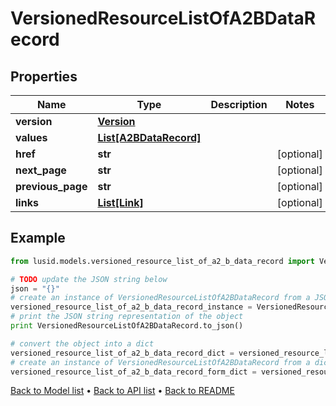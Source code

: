 # VersionedResourceListOfA2BDataRecord


## Properties
Name | Type | Description | Notes
------------ | ------------- | ------------- | -------------
**version** | [**Version**](Version.md) |  | 
**values** | [**List[A2BDataRecord]**](A2BDataRecord.md) |  | 
**href** | **str** |  | [optional] 
**next_page** | **str** |  | [optional] 
**previous_page** | **str** |  | [optional] 
**links** | [**List[Link]**](Link.md) |  | [optional] 

## Example

```python
from lusid.models.versioned_resource_list_of_a2_b_data_record import VersionedResourceListOfA2BDataRecord

# TODO update the JSON string below
json = "{}"
# create an instance of VersionedResourceListOfA2BDataRecord from a JSON string
versioned_resource_list_of_a2_b_data_record_instance = VersionedResourceListOfA2BDataRecord.from_json(json)
# print the JSON string representation of the object
print VersionedResourceListOfA2BDataRecord.to_json()

# convert the object into a dict
versioned_resource_list_of_a2_b_data_record_dict = versioned_resource_list_of_a2_b_data_record_instance.to_dict()
# create an instance of VersionedResourceListOfA2BDataRecord from a dict
versioned_resource_list_of_a2_b_data_record_form_dict = versioned_resource_list_of_a2_b_data_record.from_dict(versioned_resource_list_of_a2_b_data_record_dict)
```
[Back to Model list](../README.md#documentation-for-models) &#8226; [Back to API list](../README.md#documentation-for-api-endpoints) &#8226; [Back to README](../README.md)



